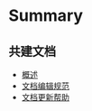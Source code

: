 # Summary

## 共建文档
* [概述](./overwrite.md)
* [文档编辑规范](./rules.md)
* [文档更新帮助](./collaborateguide.md)

